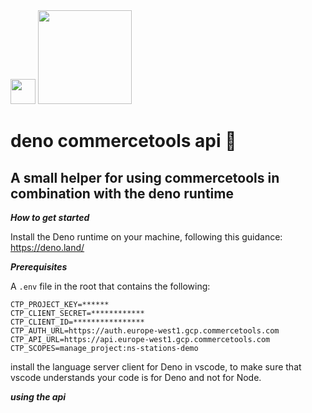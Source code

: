 <img src="https://deno.land/logo.svg" width=40px/>
<img src="https://commercetools.com/_build/images/logos/commercetools-logo-desktop.svg" width=150px/>


# deno commercetools api 🦕
## A small helper for using commercetools in combination with the deno runtime

***How to get started***

Install the Deno runtime on your machine, following this guidance: https://deno.land/

***Prerequisites***

A ```.env``` file in the root that contains the following:

```
CTP_PROJECT_KEY=******
CTP_CLIENT_SECRET=************
CTP_CLIENT_ID=****************
CTP_AUTH_URL=https://auth.europe-west1.gcp.commercetools.com
CTP_API_URL=https://api.europe-west1.gcp.commercetools.com
CTP_SCOPES=manage_project:ns-stations-demo
```

install the language server client for Deno in vscode, to make sure that vscode understands your code is for Deno and not for Node.

***using the api***

